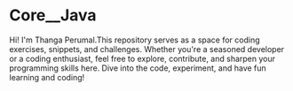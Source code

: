 # Core__Java
Hi! I'm Thanga Perumal.This repository serves as a space for coding exercises, snippets, and challenges. Whether you're a seasoned developer or a coding enthusiast, feel free to explore, contribute, and sharpen your programming skills here. Dive into the code, experiment, and have fun learning and coding!


